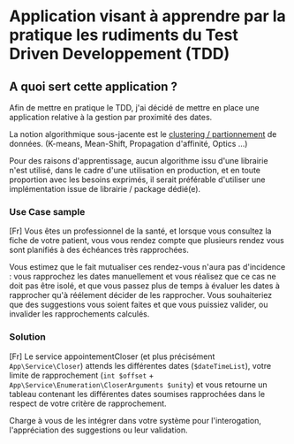 # Application visant à apprendre par la pratique les rudiments du Test Driven Developpement (TDD)

## A quoi sert cette application ?
Afin de mettre en pratique le TDD, j'ai décidé de mettre en place une application relative à la gestion par proximité des dates.

La notion algorithmique sous-jacente est le [clustering / partionnement](https://www.actuia.com/faq/quest-ce-que-le-clustering-et-comment-le-mettre-en-oeuvre/) de données. (K-means, Mean-Shift, Propagation d'affinité, Optics ...)

Pour des raisons d'apprentissage, aucun algorithme issu d'une librairie n'est utilisé, dans le cadre d'une utilisation en production, et en toute proportion avec les besoins exprimés, il serait préférable d'utiliser une implémentation issue de librairie / package dédié(e).

### Use Case sample
[Fr]
Vous êtes un professionnel de la santé, et lorsque vous consultez la fiche de votre patient, vous vous rendez compte que plusieurs rendez vous sont planifiés à des échéances très rapprochées.

Vous estimez que le fait mutualiser ces rendez-vous n'aura pas d'incidence :
vous rapprochez les dates manuellement et vous réalisez que ce cas ne doit pas être isolé, et que vous passez plus de temps à évaluer les dates à rapprocher qu'à réélement décider de les rapprocher. Vous souhaiteriez que des suggestions vous soient faites et que vous puissiez valider, ou invalider les rapprochements calculés.

### Solution 

[Fr] Le service appointementCloser (et plus précisément `App\Service\Closer`) attends les différentes dates (`$dateTimeList`), votre limite de rapprochement (`int $offset` + `App\Service\Enumeration\CloserArguments $unity`) et vous retourne un tableau contenant les différentes dates soumises rapprochées dans le respect de votre critère de rapprochement.

Charge à vous de les intégrer dans votre système pour l'interogation, l'appréciation des suggestions ou leur validation.